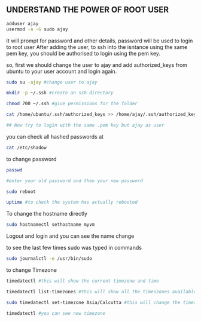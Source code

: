 ## UNDERSTAND THE POWER OF ROOT USER

```bash
adduser ajay
usermod -a -G sudo ajay
```

It will prompt for password and other details, password will be used to login to root user
After adding the user, to ssh into the isntance using the same pem key, you should be authorised to login using the pem key.

so, first we should change the user to ajay and add authorized_keys from ubuntu to your user account and login again.

```bash
sudo su -ajay #change user to ajay

mkdir -p ~/.ssh #create an ssh directory

chmod 700 ~/.ssh #give permissions for the folder

cat /home/ubuntu/.ssh/authorized_keys >> /home/ajay/.ssh/authorized_keys  #copy ubuntu user authorized keys to ajay user keys

## Now try to login with the same .pem key but ajay as user
```

you can check all hashed passwords at

```bash
cat /etc/shadow
```

to change password

```bash
passwd

#enter your old password and then your new password

sudo reboot

uptime #to check the system has actually rebooted
```

To change the hostname directly

```bash
sudo hostnamectl sethostname myvm
```

Logout and login and you can see the name change

to see the last few times sudo was typed in commands

```bash
sudo journalctl -e /usr/bin/sudo
```

to change Timezone

```bash
timedatectl #this will show the current timezone and time

timedatectl list-timezones #this will show all the timeszones available

sudo timedatectl set-timezone Asia/Calcutta #this will change the timezone directly

timedatectl #you can see new timezone
```
